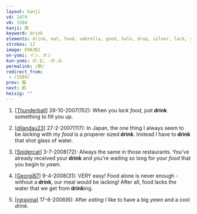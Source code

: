 ```yaml
---
layout: kanji
v4: 1474
v6: 1584
kanji: 飲
keyword: drink
elements: drink, eat, food, umbrella, good, halo, drop, silver, lack, yawn
strokes: 12
image: E9A3B2
on-yomi: イン、オン
kun-yomi: の.む、-の.み
permalink: /飲/
redirect_from:
 - /1584/
prev: 飯
next: 飢
heisig: ""
---
```


1) [<a href="http://kanji.koohii.com/profile/Thunderball">Thunderball</a>] 28-10-2007(152): When you <em>lack food</em>, just<strong> drink</strong> something to fill you up.

2) [<a href="http://kanji.koohii.com/profile/dilandau23">dilandau23</a>] 27-2-2007(117): In Japan, the one thing I always seem to be <em>lacking</em> with my <em>food</em> is a properer sized<strong> drink</strong>. Instead I have to<strong> drink</strong> that shot glass of water.

3) [<a href="http://kanji.koohii.com/profile/Spidercat">Spidercat</a>] 3-7-2008(72): Always the same in those restaurants. You&#039;ve already received your<strong> drink</strong> and you&#039;re waiting so long for your <em>food</em> that you begin to <em>yawn</em>.

4) [<a href="http://kanji.koohii.com/profile/Georgi87">Georgi87</a>] 9-4-2008(31): VERY easy! Food alone is never enough - without a<strong> drink</strong>, our meal would be lacking! After all, food lacks the water that we get from<strong> drink</strong>ing.

5) [<a href="http://kanji.koohii.com/profile/rgravina">rgravina</a>] 17-6-2006(6): After <em>eating</em> I like to have a big <em>yawn</em> and a cool <em>drink</em>.

